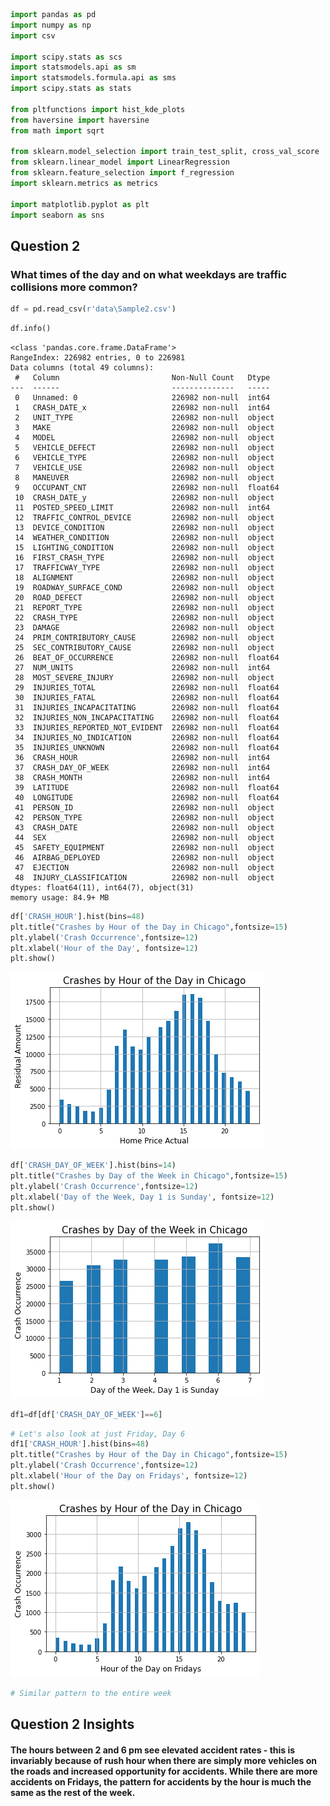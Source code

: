 ```python
import pandas as pd
import numpy as np 
import csv

import scipy.stats as scs
import statsmodels.api as sm
import statsmodels.formula.api as sms
import scipy.stats as stats

from pltfunctions import hist_kde_plots
from haversine import haversine
from math import sqrt

from sklearn.model_selection import train_test_split, cross_val_score
from sklearn.linear_model import LinearRegression
from sklearn.feature_selection import f_regression
import sklearn.metrics as metrics

import matplotlib.pyplot as plt
import seaborn as sns
```

## Question 2

### What times of the day and on what weekdays are traffic collisions more common?


```python
df = pd.read_csv(r'data\Sample2.csv')
```


```python
df.info()
```

    <class 'pandas.core.frame.DataFrame'>
    RangeIndex: 226982 entries, 0 to 226981
    Data columns (total 49 columns):
     #   Column                         Non-Null Count   Dtype  
    ---  ------                         --------------   -----  
     0   Unnamed: 0                     226982 non-null  int64  
     1   CRASH_DATE_x                   226982 non-null  int64  
     2   UNIT_TYPE                      226982 non-null  object 
     3   MAKE                           226982 non-null  object 
     4   MODEL                          226982 non-null  object 
     5   VEHICLE_DEFECT                 226982 non-null  object 
     6   VEHICLE_TYPE                   226982 non-null  object 
     7   VEHICLE_USE                    226982 non-null  object 
     8   MANEUVER                       226982 non-null  object 
     9   OCCUPANT_CNT                   226982 non-null  float64
     10  CRASH_DATE_y                   226982 non-null  object 
     11  POSTED_SPEED_LIMIT             226982 non-null  int64  
     12  TRAFFIC_CONTROL_DEVICE         226982 non-null  object 
     13  DEVICE_CONDITION               226982 non-null  object 
     14  WEATHER_CONDITION              226982 non-null  object 
     15  LIGHTING_CONDITION             226982 non-null  object 
     16  FIRST_CRASH_TYPE               226982 non-null  object 
     17  TRAFFICWAY_TYPE                226982 non-null  object 
     18  ALIGNMENT                      226982 non-null  object 
     19  ROADWAY_SURFACE_COND           226982 non-null  object 
     20  ROAD_DEFECT                    226982 non-null  object 
     21  REPORT_TYPE                    226982 non-null  object 
     22  CRASH_TYPE                     226982 non-null  object 
     23  DAMAGE                         226982 non-null  object 
     24  PRIM_CONTRIBUTORY_CAUSE        226982 non-null  object 
     25  SEC_CONTRIBUTORY_CAUSE         226982 non-null  object 
     26  BEAT_OF_OCCURRENCE             226982 non-null  float64
     27  NUM_UNITS                      226982 non-null  int64  
     28  MOST_SEVERE_INJURY             226982 non-null  object 
     29  INJURIES_TOTAL                 226982 non-null  float64
     30  INJURIES_FATAL                 226982 non-null  float64
     31  INJURIES_INCAPACITATING        226982 non-null  float64
     32  INJURIES_NON_INCAPACITATING    226982 non-null  float64
     33  INJURIES_REPORTED_NOT_EVIDENT  226982 non-null  float64
     34  INJURIES_NO_INDICATION         226982 non-null  float64
     35  INJURIES_UNKNOWN               226982 non-null  float64
     36  CRASH_HOUR                     226982 non-null  int64  
     37  CRASH_DAY_OF_WEEK              226982 non-null  int64  
     38  CRASH_MONTH                    226982 non-null  int64  
     39  LATITUDE                       226982 non-null  float64
     40  LONGITUDE                      226982 non-null  float64
     41  PERSON_ID                      226982 non-null  object 
     42  PERSON_TYPE                    226982 non-null  object 
     43  CRASH_DATE                     226982 non-null  object 
     44  SEX                            226982 non-null  object 
     45  SAFETY_EQUIPMENT               226982 non-null  object 
     46  AIRBAG_DEPLOYED                226982 non-null  object 
     47  EJECTION                       226982 non-null  object 
     48  INJURY_CLASSIFICATION          226982 non-null  object 
    dtypes: float64(11), int64(7), object(31)
    memory usage: 84.9+ MB
    


```python
df['CRASH_HOUR'].hist(bins=48)
plt.title("Crashes by Hour of the Day in Chicago",fontsize=15)
plt.ylabel('Crash Occurrence',fontsize=12)
plt.xlabel('Hour of the Day', fontsize=12)
plt.show()
```


    
![png](Question2_files/Question2_4_0.png)
    



```python
df['CRASH_DAY_OF_WEEK'].hist(bins=14)
plt.title("Crashes by Day of the Week in Chicago",fontsize=15)
plt.ylabel('Crash Occurrence',fontsize=12)
plt.xlabel('Day of the Week, Day 1 is Sunday', fontsize=12)
plt.show()
```


    
![png](Question2_files/Question2_5_0.png)
    



```python
df1=df[df['CRASH_DAY_OF_WEEK']==6]
```


```python
# Let's also look at just Friday, Day 6
df1['CRASH_HOUR'].hist(bins=48)
plt.title("Crashes by Hour of the Day in Chicago",fontsize=15)
plt.ylabel('Crash Occurrence',fontsize=12)
plt.xlabel('Hour of the Day on Fridays', fontsize=12)
plt.show()
```


    
![png](Question2_files/Question2_7_0.png)
    



```python
# Similar pattern to the entire week
```

## Question 2 Insights
#### The hours between 2 and 6 pm see elevated accident rates - this is invariably because of rush hour when there are simply more vehicles on the roads and increased opportunity for accidents. While there are more accidents on Fridays, the pattern for accidents by the hour is much the same as the rest of the week. 


```python

```
